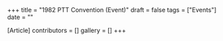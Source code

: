 +++
title = "1982 PTT Convention (Event)"
draft = false
tags = ["Events"]
date = ""

[Article]
contributors = []
gallery = []
+++